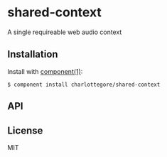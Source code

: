 
# shared-context

  A single requireable web audio context

## Installation

  Install with [component(1)](http://component.io):

    $ component install charlottegore/shared-context

## API



## License

  MIT
